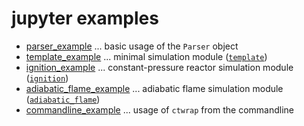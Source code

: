 # jupyter examples

 * [parser_example](parser_example.ipynb) ... basic usage of the `Parser` object
 * [template_example](template_example.ipynb) ... minimal simulation module ([`template`](../modules/template.py))
 * [ignition_example](ignition_example.ipynb) ... constant-pressure reactor simulation module ([`ignition`](../modules/ignition.py))
 * [adiabatic_flame_example](adiabatic_flame_example.ipynb) ... adiabatic flame simulation module ([`adiabatic_flame`](../modules/adiabatic_flame.py))
 * [commandline_example](commandline_example.ipynb) ... usage of `ctwrap` from the commandline
